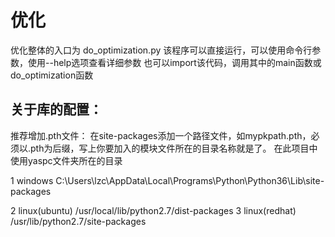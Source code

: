 # 优化

优化整体的入口为 do_optimization.py
该程序可以直接运行，可以使用命令行参数，使用--help选项查看详细参数
也可以import该代码，调用其中的main函数或do_optimization函数


## 关于库的配置：
推荐增加.pth文件：
在site-packages添加一个路径文件，如mypkpath.pth，必须以.pth为后缀，写上你要加入的模块文件所在的目录名称就是了。
在此项目中使用yaspc文件夹所在的目录

1 windows
    C:\Users\lzc\AppData\Local\Programs\Python\Python36\Lib\site-packages

2 linux(ubuntu)
   /usr/local/lib/python2.7/dist-packages
3 linux(redhat)
   /usr/lib/python2.7/site-packages